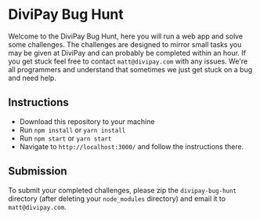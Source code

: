 # DiviPay Bug Hunt
Welcome to the DiviPay Bug Hunt, here you will run a web app and solve some challenges. The challenges are designed to mirror small tasks you may be given at DiviPay and can probably be completed within an hour. If you get stuck feel free to contact `matt@divipay.com` with any issues. We're all programmers and understand that sometimes we just get stuck on a bug and need help.

## Instructions
* Download this repository to your machine
* Run `npm install` or `yarn install`
* Run `npm start` or `yarn start`
* Navigate to `http://localhost:3000/` and follow the instructions there.

## Submission
To submit your completed challenges, please zip the `divipay-bug-hunt` directory (after deleting your `node_modules` directory) and email it to `matt@divipay.com`.